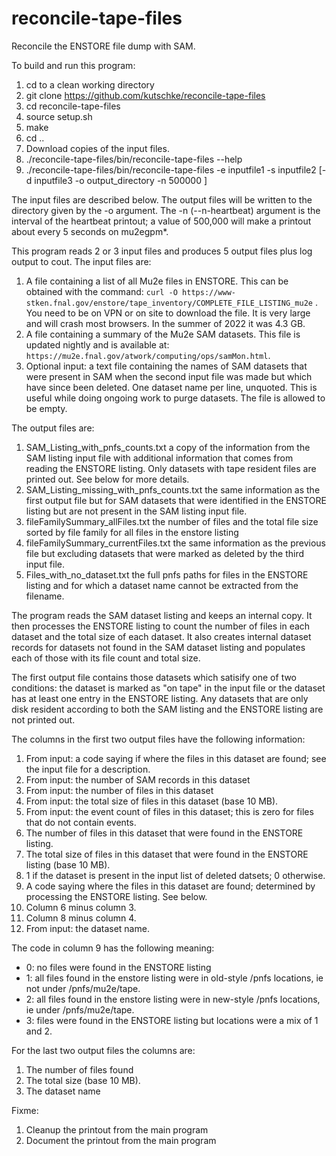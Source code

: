 # reconcile-tape-files
Reconcile the ENSTORE file dump with SAM.

To build and run this program:
1. cd to a clean working directory
2.  git clone https://github.com/kutschke/reconcile-tape-files
3. cd reconcile-tape-files
4. source setup.sh
5. make
6. cd ..
7. Download copies of the input files.
8. ./reconcile-tape-files/bin/reconcile-tape-files --help
9. ./reconcile-tape-files/bin/reconcile-tape-files -e inputfile1 -s inputfile2  [-d inputfile3  -o output_directory -n 500000 ]

The input files are described below.  The output files will be written to the directory given by the -o argument.
The -n (--n-heartbeat)  argument is the interval of the heartbeat printout; a value of 500,000 will make a printout about every 5 seconds on mu2egpm*.

This program reads 2 or 3 input files and produces 5 output files plus log output to cout.  The input files are:
1. A file containing a list of all Mu2e files in ENSTORE.  This can be obtained with the command: ```curl -O https://www-stken.fnal.gov/enstore/tape_inventory/COMPLETE_FILE_LISTING_mu2e``` .  You need to be on VPN or on site to download the file.  It is very large and will crash most browsers.  In the summer of 2022 it was 4.3 GB.
1. A file containing a summary of the Mu2e SAM datasets.  This file is updated nightly and is available at: ```https://mu2e.fnal.gov/atwork/computing/ops/samMon.html```. 
1. Optional input: a text file containing the names of SAM datasets that were present in SAM when the second input file was made but which have since been deleted.  One dataset name per line, unquoted. This is useful while doing ongoing work to purge datasets.  The file is allowed to be empty.

The output files are:

1. SAM_Listing_with_pnfs_counts.txt a copy of the information from the SAM listing input file with additional information that comes from reading the ENSTORE listing. Only datasets with tape resident files are printed out. See below for more details.
1. SAM_Listing_missing_with_pnfs_counts.txt the same information as the first output file but for SAM datasets that were identified in the ENSTORE listing but are not present in the SAM listing input file.
1. fileFamilySummary_allFiles.txt the number of files and the total file size sorted by file family for all files in the enstore listing
1. fileFamilySummary_currentFiles.txt the same information as the previous file but excluding datasets that were marked as deleted by the third input file.
1. Files_with_no_dataset.txt the full pnfs paths for files in the ENSTORE listing and for which a dataset name cannot be extracted from the filename.

The program reads the SAM dataset listing and keeps an internal copy.
It then processes the ENSTORE listing to count the number of files in each dataset and the total size of each dataset.
It also creates internal dataset records for datasets not found in the SAM dataset listing and populates each of those with its file count
and total size.

The first output file contains those datasets which satisify one of two conditions:
the dataset is marked as "on tape" in the input file
or the dataset has at least one entry in the ENSTORE listing.
Any datasets that are only disk resident according to both the SAM listing and the ENSTORE listing are not printed out.

The columns in the first two output files have the following information:
1. From input: a code saying if where the files in this dataset are found; see the input file for a description.
2. From input: the number of SAM records in this dataset
3. From input: the number of files in this dataset
4. From input: the total size of files in this dataset (base 10 MB).
5. From input: the event count of files in this dataset; this is zero for files that do not contain events.
6. The number of files in this dataset that were found in the ENSTORE listing.
7. The total size of files in this dataset that were found in the ENSTORE listing (base 10 MB).
8. 1 if the dataset is present in the input list of deleted datsets; 0 otherwise.
9. A code saying where the files in this dataset are found; determined by processing the ENSTORE listing.  See below.
10. Column 6 minus column 3.
11. Column 8 minus column 4.
12. From input: the dataset name.

The code in column 9 has the following meaning:
- 0: no files were found in the ENSTORE listing
- 1: all files found in the enstore listing were in old-style /pnfs locations, ie not under /pnfs/mu2e/tape.
- 2: all files found in the enstore listing were in new-style /pnfs locations, ie under /pnfs/mu2e/tape.
- 3: files were found in the ENSTORE listing but locations were a mix of 1 and 2.

For the last two output files the columns are:
1. The number of files found
2. The total size (base 10 MB).
3. The dataset name

Fixme:
1. Cleanup the printout from the main program
2. Document the printout from the main program
